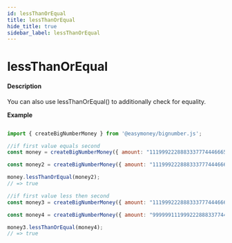 ```yaml
---
id: lessThanOrEqual
title: lessThanOrEqual
hide_title: true
sidebar_label: lessThanOrEqual
---
```


# lessThanOrEqual

#### Description

You can also use lessThanOrEqual() to additionally check for equality.

**Example**

```js

import { createBigNumberMoney } from '@easymoney/bignumber.js';

//if first value equals second
const money = createBigNumberMoney({ amount: "111999222888333777444666555", currency: 'USD' });

const money2 = createBigNumberMoney({ amount: "111999222888333777444666555", currency: 'USD' });

money.lessThanOrEqual(money2);
// => true

//if first value less then second
const money3 = createBigNumberMoney({ amount: "111999222888333777444666555", currency: 'USD' });

const money4 = createBigNumberMoney({ amount: "9999991119992228883377446655", currency: 'USD' });

money3.lessThanOrEqual(money4);
// => true

```
